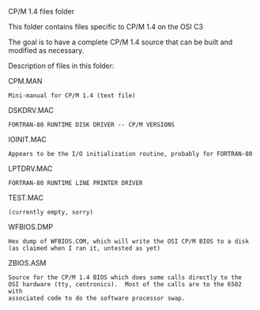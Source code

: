 CP/M 1.4 files folder

This folder contains files specific to CP/M 1.4 on the OSI C3

The goal is to have a complete CP/M 1.4 source that can be built
and modified as necessary.

Description of files in this folder:

CPM.MAN

	Mini-manual for CP/M 1.4 (text file)
	
DSKDRV.MAC

	FORTRAN-80 RUNTIME DISK DRIVER -- CP/M VERSIONS

IOINIT.MAC

	Appears to be the I/O initialization routine, probably for FORTRAN-80

LPTDRV.MAC

	FORTRAN-80 RUNTIME LINE PRINTER DRIVER


TEST.MAC

	(currently empty, sorry)
	
WFBIOS.DMP

	Hex dump of WFBIOS.COM, which will write the OSI CP/M BIOS to a disk
	(as claimed when I ran it, untested as yet)
	
ZBIOS.ASM

	Source for the CP/M 1.4 BIOS which does some calls directly to the
	OSI hardware (tty, centronics).  Most of the calls are to the 6502 with
	associated code to do the software processor swap.

